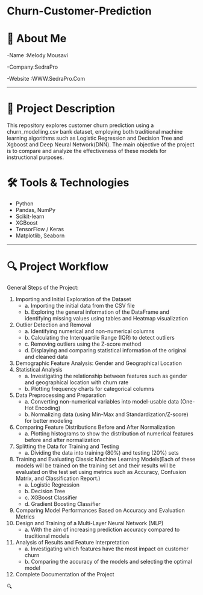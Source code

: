 # Churn-Customer-Prediction
# 👤 About Me 

-Name :Melody Mousavi 

-Company:SedraPro

-Website :WWW.SedraPro.Com


---

# 📁 Project Description 

This  repository explores customer churn prediction using a churn_modelling.csv bank dataset, employing both traditional machine learning algorithms such as Logistic Regression and Decision Tree and Xgboost and Deep Neural Network(DNN). The main objective of the project is to compare and analyze the effectiveness of these models for instructional purposes.

# 🛠️ Tools & Technologies 

- Python
- Pandas, NumPy
- Scikit-learn
- XGBoost
- TensorFlow / Keras
- Matplotlib, Seaborn

---



# 🔍  Project Workflow

General Steps of the Project:

1. Importing and Initial Exploration of the Dataset
    - a. Importing the initial data from the CSV file
    - b. Exploring the general information of the DataFrame and identifying missing values using tables and Heatmap visualization
2. Outlier Detection and Removal
    - a. Identifying numerical and non-numerical columns
    - b. Calculating the Interquartile Range (IQR) to detect outliers
    - c. Removing outliers using the Z-score method
    - d. Displaying and comparing statistical information of the original and cleaned data
3. Demographic Feature Analysis: Gender and Geographical Location
4. Statistical Analysis
    - a. Investigating the relationship between features such as gender and geographical location with churn rate
    - b. Plotting frequency charts for categorical columns
5. Data Preprocessing and Preparation
    - a. Converting non-numerical variables into model-usable data (One-Hot Encoding)
    - b. Normalizing data (using Min-Max and Standardization/Z-score) for better modeling
6. Comparing Feature Distributions Before and After Normalization
    - a. Plotting histograms to show the distribution of numerical features before and after normalization
7. Splitting the Data for Training and Testing
    - a. Dividing the data into training (80%) and testing (20%) sets
8. Training and Evaluating Classic Machine Learning Models(Each of these models will be trained on the training set and their results will be evaluated on the test set using metrics such as Accuracy, Confusion Matrix, and Classification Report.)
    - a. Logistic Regression
    - b. Decision Tree
    - c. XGBoost Classifier
    - d. Gradient Boosting Classifier
9. Comparing Model Performances Based on Accuracy and Evaluation Metrics
10. Design and Training of a Multi-Layer Neural Network (MLP)
    - a. With the aim of increasing prediction accuracy compared to traditional models
11. Analysis of Results and Feature Interpretation
    - a. Investigating which features have the most impact on customer churn
    - b. Comparing the accuracy of the models and selecting the optimal model
12. Complete Documentation of the Project
    


🔍 

